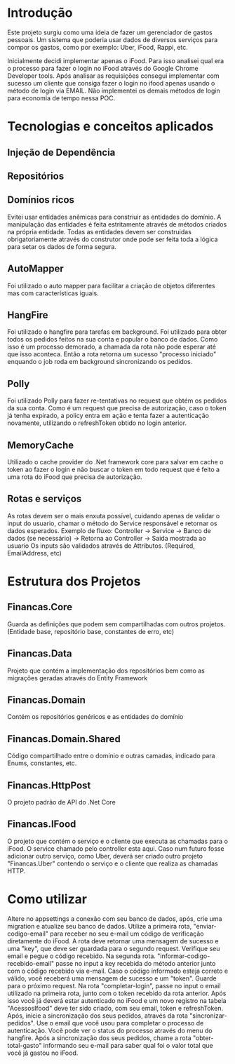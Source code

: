 # Introdução

Este projeto surgiu como uma ideia de fazer um gerenciador de gastos pessoais. Um sistema que poderia usar dados de diversos serviços para compor os gastos, como por exemplo: Uber, iFood, Rappi, etc.

Inicialmente decidi implementar apenas o iFood. Para isso analisei qual era o processo para fazer o login no iFood através do Google Chrome Developer tools.
Após analisar as requisições consegui implementar com sucesso um cliente que consiga fazer o login no ifood apenas usando o método de login via EMAIL. Não implementei os demais métodos de login para economia de tempo nessa POC.



# Tecnologias e conceitos aplicados

## Injeção de Dependência

## Repositórios

## Domínios ricos
Evitei usar entidades anêmicas para constriuir as entidades do domínio. A manipulação das entidades é feita estritamente através de métodos criados na própria entidade. Todas as entidades devem ser construidas obrigatoriamente através do construtor onde pode ser feita toda a lógica para setar os dados de forma segura.

## AutoMapper
Foi utilizado o auto mapper para facilitar a criação de objetos diferentes mas com características iguais.

## HangFire
Foi utilizado o hangfire para tarefas em background. Foi utilizado para obter todos os pedidos feitos na sua conta e popular o banco de dados. Como isso é um processo demorado, a chamada da rota não pode esperar até que isso aconteca. Então a rota retorna um sucesso "processo iniciado" enquando o job roda em background sincronizando os pedidos.

## Polly
Foi utilizado Polly para fazer re-tentativas no request que obtém os pedidos da sua conta. Como é um request que precisa de autorização, caso o token já tenha expirado, a policy entra em ação e tenta fazer a autenticação novamente, utilizando o refreshToken obtido no login anterior.

## MemoryCache
Utilizado o cache provider do .Net framework core para salvar em cache o token ao fazer o login e não buscar o token em todo request que é feito a uma rota do iFood que precisa de autorização.

## Rotas e serviços
As rotas devem ser o mais enxuta possível, cuidando apenas de validar o input do usuario, chamar o método do Service responsável e retornar os dados esperados.
Exemplo de fluxo: Controller -> Service -> Banco de dados (se necessário) -> Retorna ao Controller -> Saida mostrada ao usuario
Os inputs são validados através de Attributos. (Required, EmailAddress, etc)

# Estrutura dos Projetos

## Financas.Core
Guarda as definições que podem sem compartilhadas com outros projetos. (Entidade base, repositório base, constantes de erro, etc)

## Financas.Data
Projeto que contém a implementação dos repositórios bem como as migrações geradas através do Entity Framework

## Financas.Domain
Contém os repositórios genéricos e as entidades do domínio

## Financas.Domain.Shared
Código compartilhado entre o domínio e outras camadas, indicado para Enums, constantes, etc.

## Financas.HttpPost
O projeto padrão de API do .Net Core

## Financas.IFood
O projeto que contém o serviço e o cliente que executa as chamadas para o iFood. O service chamado pelo controller esta aqui. Caso num futuro fosse adicionar outro serviço, como Uber, deverá ser criado outro projeto "Financas.Uber" contendo o serviço e o cliente que realiza as chamadas HTTP.


# Como utilizar

Altere no appsettings a conexão com seu banco de dados, após, crie uma migration e atualize seu banco de dados.
Utilize a primeira rota, "enviar-codigo-email" para receber no seu e-mail um código de verificação diretamente do iFood.
A rota deve retornar uma mensagem de sucesso e uma "key", que deve ser guardada para o segundo request.
Verifique seu email e pegue o código recebido.
Na segunda rota. "informar-codigo-recebido-email" passe no input a key recebida do método anterior junto com o código recebido via e-mail.
Caso o código informado esteja correto e válido, você receberá uma mensagem de sucesso e um "token". Guarde para o próximo request.
Na rota "completar-login", passe no input o email utilizado na primeira rota, junto com o token recebido da rota anterior. Após isso
você já deverá estar autenticado no iFood e um novo registro na tabela "AcessosIfood" deve ter sido criado, com seu email, token e refreshToken.
Após, inicie a sincronização dos seus pedidos, através da rota "sincronizar-pedidos". Use o email que você usou para completar o processo de autenticação.
Você pode ver o status do processo através do menu do hangfire.
Após a sincronização dos seus pedidos, chame a rota "obter-total-gasto" informando seu e-mail para saber qual foi o valor total que você já gastou no iFood.
